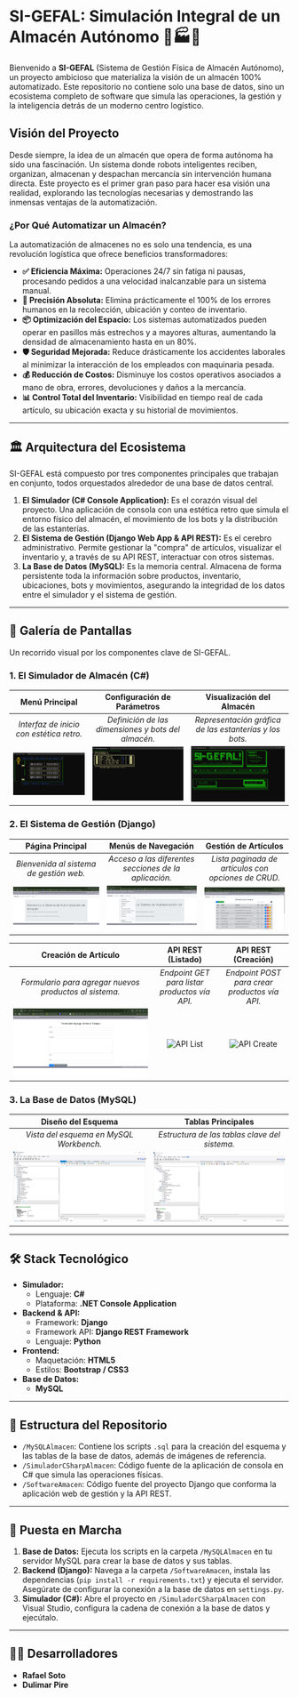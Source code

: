 # SI-GEFAL: Simulación Integral de un Almacén Autónomo 🤖🏭🚀

Bienvenido a **SI-GEFAL** (Sistema de Gestión Física de Almacén Autónomo), un proyecto ambicioso que materializa la visión de un almacén 100% automatizado. Este repositorio no contiene solo una base de datos, sino un ecosistema completo de software que simula las operaciones, la gestión y la inteligencia detrás de un moderno centro logístico.

## Visión del Proyecto

Desde siempre, la idea de un almacén que opera de forma autónoma ha sido una fascinación. Un sistema donde robots inteligentes reciben, organizan, almacenan y despachan mercancía sin intervención humana directa. Este proyecto es el primer gran paso para hacer esa visión una realidad, explorando las tecnologías necesarias y demostrando las inmensas ventajas de la automatización.

### ¿Por Qué Automatizar un Almacén?

La automatización de almacenes no es solo una tendencia, es una revolución logística que ofrece beneficios transformadores:
*   **✅ Eficiencia Máxima:** Operaciones 24/7 sin fatiga ni pausas, procesando pedidos a una velocidad inalcanzable para un sistema manual.
*   **🎯 Precisión Absoluta:** Elimina prácticamente el 100% de los errores humanos en la recolección, ubicación y conteo de inventario.
*   **📦 Optimización del Espacio:** Los sistemas automatizados pueden operar en pasillos más estrechos y a mayores alturas, aumentando la densidad de almacenamiento hasta en un 80%.
*   **🛡️ Seguridad Mejorada:** Reduce drásticamente los accidentes laborales al minimizar la interacción de los empleados con maquinaria pesada.
*   **💰 Reducción de Costos:** Disminuye los costos operativos asociados a mano de obra, errores, devoluciones y daños a la mercancía.
*   **📊 Control Total del Inventario:** Visibilidad en tiempo real de cada artículo, su ubicación exacta y su historial de movimientos.

---

## 🏛️ Arquitectura del Ecosistema

SI-GEFAL está compuesto por tres componentes principales que trabajan en conjunto, todos orquestados alrededor de una base de datos central.

1.  **El Simulador (C# Console Application):** Es el corazón visual del proyecto. Una aplicación de consola con una estética retro que simula el entorno físico del almacén, el movimiento de los bots y la distribución de las estanterías.
2.  **El Sistema de Gestión (Django Web App & API REST):** Es el cerebro administrativo. Permite gestionar la "compra" de artículos, visualizar el inventario y, a través de su API REST, interactuar con otros sistemas.
3.  **La Base de Datos (MySQL):** Es la memoria central. Almacena de forma persistente toda la información sobre productos, inventario, ubicaciones, bots y movimientos, asegurando la integridad de los datos entre el simulador y el sistema de gestión.

---

## 📸 Galería de Pantallas

Un recorrido visual por los componentes clave de SI-GEFAL.

### 1. El Simulador de Almacén (C#)

| Menú Principal | Configuración de Parámetros | Visualización del Almacén |
| :---: | :---: | :---: |
| *Interfaz de inicio con estética retro.* | *Definición de las dimensiones y bots del almacén.* | *Representación gráfica de las estanterías y los bots.* |
| ![Menú del Simulador](https://raw.githubusercontent.com/rafaelsotove73/DB_SqlAlmAut/main/SimuladorCSharpAlmacen/SimuladorAlmacen.png) | ![Entrada de Datos del Simulador](https://raw.githubusercontent.com/rafaelsotove73/DB_SqlAlmAut/main/SimuladorCSharpAlmacen/EntradasSimulador.png) | ![Imagen del Almacén](https://raw.githubusercontent.com/rafaelsotove73/DB_SqlAlmAut/main/SimuladorCSharpAlmacen/ImagenEntradaSimulador.png) |

### 2. El Sistema de Gestión (Django)

| Página Principal | Menús de Navegación | Gestión de Artículos |
| :---: | :---: | :---: |
| *Bienvenida al sistema de gestión web.* | *Acceso a las diferentes secciones de la aplicación.* | *Lista paginada de artículos con opciones de CRUD.* |
| ![Página Principal](https://raw.githubusercontent.com/rafaelsotove73/DB_SqlAlmAut/main/SoftwareAmacen/PantallaIncialWareHouse.jpg) | ![Menús](https://raw.githubusercontent.com/rafaelsotove73/DB_SqlAlmAut/main/SoftwareAmacen/PantallaIncialWareHouseMenu02.jpg) | ![Lista de Artículos](https://raw.githubusercontent.com/rafaelsotove73/DB_SqlAlmAut/main/SoftwareAmacen/ListaArticulosComprasSimple_01.jpg) |

| Creación de Artículo | API REST (Listado) | API REST (Creación) |
| :---: | :---: | :---: |
| *Formulario para agregar nuevos productos al sistema.* | *Endpoint GET para listar productos vía API.* | *Endpoint POST para crear productos vía API.* |
| ![Crear Artículo](https://raw.githubusercontent.com/rafaelsotove73/DB_SqlAlmAut/main/SoftwareAmacen/CreaciondeArticulo.jpg) | ![API List](https://raw.githubusercontent.com/rafaelsotove73/DB_SqlAlmAut/main/SoftwareAmacen/ListaArticuloAPIsTest.jpg) | ![API Create](https://raw.githubusercontent.com/rafaelsotove73/DB_SqlAlmAut/main/SoftwareAmacen/ListaArticuloAPIsTest_01.jpg) |


### 3. La Base de Datos (MySQL)

| Diseño del Esquema | Tablas Principales |
| :---: | :---: |
| *Vista del esquema en MySQL Workbench.* | *Estructura de las tablas clave del sistema.* |
| ![Diseño DB](https://raw.githubusercontent.com/rafaelsotove73/DB_SqlAlmAut/main/MySQLAlmacen/imagenBaseDatosSQL-01.png) | ![Tablas DB](https://raw.githubusercontent.com/rafaelsotove73/DB_SqlAlmAut/main/MySQLAlmacen/Captura%20de%20pantalla%202025-06-15%20092218.png) |

---

## 🛠️ Stack Tecnológico

*   **Simulador:**
    *   Lenguaje: **C#**
    *   Plataforma: **.NET Console Application**
*   **Backend & API:**
    *   Framework: **Django**
    *   Framework API: **Django REST Framework**
    *   Lenguaje: **Python**
*   **Frontend:**
    *   Maquetación: **HTML5**
    *   Estilos: **Bootstrap / CSS3**
*   **Base de Datos:**
    *   **MySQL**

---

## 📂 Estructura del Repositorio

*   `/MySQLAlmacen`: Contiene los scripts `.sql` para la creación del esquema y las tablas de la base de datos, además de imágenes de referencia.
*   `/SimuladorCSharpAlmacen`: Código fuente de la aplicación de consola en C# que simula las operaciones físicas.
*   `/SoftwareAmacen`: Código fuente del proyecto Django que conforma la aplicación web de gestión y la API REST.

---

## 🚀 Puesta en Marcha

1.  **Base de Datos:** Ejecuta los scripts en la carpeta `/MySQLAlmacen` en tu servidor MySQL para crear la base de datos y sus tablas.
2.  **Backend (Django):** Navega a la carpeta `/SoftwareAmacen`, instala las dependencias (`pip install -r requirements.txt`) y ejecuta el servidor. Asegúrate de configurar la conexión a la base de datos en `settings.py`.
3.  **Simulador (C#):** Abre el proyecto en `/SimuladorCSharpAlmacen` con Visual Studio, configura la cadena de conexión a la base de datos y ejecútalo.

---

## 👨‍💻 Desarrolladores

*   **Rafael Soto**
*   **Dulimar Pire**
